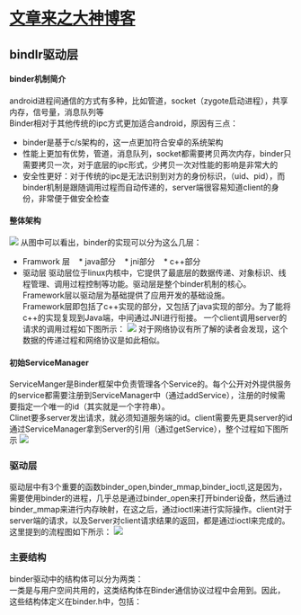 # [文章来之大神博客](http://qiangbo.space/)
## bindlr驱动层
#### binder机制简介
android进程间通信的方式有多种，比如管道，socket（zygote启动进程），共享内存，信号量，消息队列等<br>
Binder相对于其他传统的ipc方式更加适合android，原因有三点：
* binder是基于c/s架构的，这一点更加符合安卓的系统架构
* 性能上更加有优势，管道，消息队列，socket都需要拷贝两次内存，binder只需要拷贝一次，对于底层的ipc形式，少拷贝一次对性能的影响是非常大的
* 安全性更好：对于传统的ipc是无法识别到对方的身份标识，（uid、pid），而binder机制是跟随调用过程而自动传递的，server端很容易知道client的身份，非常便于做安全检查
#### 整体架构
![](http://qiangbo-workspace.oss-cn-shanghai.aliyuncs.com/2017-01-15-AndroidAnatomy_Binder/Binder_Architecture.png)
从图中可以看出，binder的实现可以分为这么几层：
* Framwork 层
    * java部分
    * jni部分
    * c++部分
* 驱动层
驱动层位于linux内核中，它提供了最底层的数据传递、对象标识、线程管理、调用过程控制等功能。驱动层是整个binder机制的核心。<bar>
Framework层以驱动层为基础提供了应用开发的基础设施。<br>
Framework层即包括了c++实现的部分，又包括了java实现的部分。为了能将c++的实现复现到Java端，中间通过JNI进行衔接。
一个client调用server的请求的调用过程如下图所示：
![](http://qiangbo-workspace.oss-cn-shanghai.aliyuncs.com/2017-01-15-AndroidAnatomy_Binder/binder_layer.png) 
对于网络协议有所了解的读者会发现，这个数据的传递过程和网络协议是如此相似。
#### 初始ServiceManager
ServiceManger是Binder框架中负责管理各个Service的。每个公开对外提供服务的service都需要注册到ServiceManager中（通过addService），注册的时候需要指定一个唯一的id（其实就是一个字符串）。<br>
Clinet要多server发出请求，就必须知道服务端的id。client需要先更具server的id通过ServiceManager拿到Server的引用（通过getService），整个过程如下图所示
![](http://qiangbo-workspace.oss-cn-shanghai.aliyuncs.com/2017-01-15-AndroidAnatomy_Binder/binder_servicemanager.png) 
### 驱动层
驱动层中有3个重要的函数binder_open,binder_mmap,binder_ioctl,这是因为，需要使用binder的进程，几乎总是通过binder_open来打开binder设备，然后通过binder_mmap来进行内存映射，在这之后，通过ioctl来进行实际操作。client对于server端的请求，以及Server对client请求结果的返回，都是通过ioctl来完成的。这里提到的流程图如下所示：
![](http://qiangbo-workspace.oss-cn-shanghai.aliyuncs.com/2017-01-15-AndroidAnatomy_Binder/binder_driver_interface.png)
### 主要结构
binder驱动中的结构体可以分为两类：<br>
一类是与用户空间共用的，这类结构体在Binder通信协议过程中会用到。因此，这些结构体定义在binder.h中，包括：
